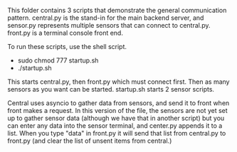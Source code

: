 This folder contains 3 scripts that demonstrate the general communication pattern.
central.py is the stand-in for the main backend server, and sensor.py represents
multiple sensors that can connect to central.py. front.py is a terminal
console front end.

To run these scripts, use the shell script. 

- sudo chmod 777 startup.sh
- ./startup.sh

This starts central.py, then front.py which must connect first. Then as many
sensors as you want can be started. startup.sh starts 2 sensor scripts. 

Central uses asyncio to gather data from sensors, and send it to front when front
makes a request. In this version of the file, the sensors are not yet set up to
gather sensor data (although we have that in another script) but you can enter
any data into the sensor terminal, and center.py appends it to a list. When you 
type "data" in front.py it will send that list from central.py to front.py 
(and clear the list of unsent items from central.)


